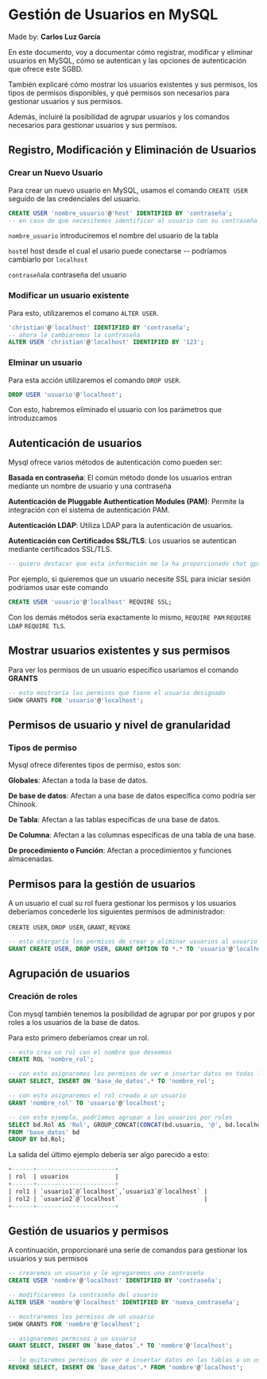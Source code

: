 # Gestión de Usuarios en MySQL

Made by: __Carlos Luz García__

En este documento, voy a documentar cómo registrar, modificar y eliminar usuarios en MySQL, cómo se autentican y las opciones de autenticación que ofrece este SGBD.

También explicaré cómo mostrar los usuarios existentes y sus permisos, los tipos de permisos disponibles, y qué permisos son necesarios para gestionar usuarios y sus permisos. 

Además, incluiré la posibilidad de agrupar usuarios y los comandos necesarios para gestionar usuarios y sus permisos.

## Registro, Modificación y Eliminación de Usuarios

### Crear un Nuevo Usuario

Para crear un nuevo usuario en MySQL, usamos el comando `CREATE USER` seguido de las credenciales del usuario.

```sql
CREATE USER 'nombre_usuario'@'host' IDENTIFIED BY 'contraseña';
-- en caso de que necesitemos identificar al usuario con su contraseña
```
`nombre_usuario` introduciremos el nombre del usuario de la tabla

`host`el host desde el cual el usario puede conectarse -- podríamos cambiarlo por `localhost`

`contraseña`la contraseña del usuario

### Modificar un usuario existente

Para esto, utilizaremos el comano `ALTER USER`.
```sql
'christian'@'localhost' IDENTIFIED BY 'contraseña';
-- ahora le cambiaremos la contraseña
ALTER USER 'christian'@'localhost' IDENTIFIED BY '123';
```

### Elminar un usuario

Para esta acción utilizaremos el comando `DROP USER`.
```sql
DROP USER 'usuario'@'localhost';
```

Con esto, habremos eliminado el usuario con los parámetros que introduzcamos

## Autenticación de usuarios

Mysql ofrece varios métodos de autenticación como pueden ser:

__Basada en contraseña__: El común método donde los usuarios entran mediante un nombre de usuario y una contraseña

__Autenticación de Pluggable Authentication Modules (PAM)__: Permite la integración con el sistema de autenticación PAM.

__Autenticación LDAP__: Utiliza LDAP para la autenticación de usuarios.

__Autenticación con Certificados SSL/TLS__: Los usuarios se autentican mediante certificados SSL/TLS.

```sql
-- quiero destacar que esta información me la ha proporcionado chat gpt porque le he pedido que me explicara un poco los métodos
```

Por ejemplo, si quieremos que un usuario necesite SSL para iniciar sesión podriamos usar este comando

```sql
CREATE USER 'usuario'@'localhost' REQUIRE SSL;
```

Con los demás métodos sería exactamente lo mismo, `REQUIRE PAM` `REQUIRE LDAP` `REQUIRE TLS`.

## Mostrar usuarios existentes y sus permisos

Para ver los permisos de un usuario específico usaríamos el comando __GRANTS__

```sql
-- esto mostraría los permisos que tiene el usuario designado
SHOW GRANTS FOR 'usuario'@'localhost';
```

## Permisos de usuario y nivel de granularidad

### Tipos de permiso

Mysql ofrece diferentes tipos de permiso, estos son:

__Globales__: Afectan a toda la base de datos.

__De base de datos__: Afectan a una base de datos específica como podría ser Chinook.

__De Tabla__: Afectan a las tablas específicas de una base de datos.

__De Columna__: Afectan a las columnas específicas de una tabla de una base.

__De procedimiento o Función__: Afectan a procedimientos y funciones almacenadas.

## Permisos para la gestión de usuarios

A un usuario el cual su rol fuera gestionar los permisos y los usuarios deberíamos concederle los siguientes permisos de administrador:

`CREATE USER`, `DROP USER`, `GRANT`, `REVOKE`

```sql
-- esto otorgaría los permisos de crear y eliminar usuarios al usuario designado
GRANT CREATE USER, DROP USER, GRANT OPTION TO *.* TO 'usuario'@'localhost';
```

## Agrupación de usuarios

### Creación de roles
Con mysql también tenemos la posibilidad de agrupar por por grupos y por roles a los usuarios de la base de datos.

Para esto primero deberíamos crear un rol.

```sql
-- esto crea un rol con el nombre que deseemos
CREATE ROL 'nombre_rol';
```

```sql
-- con esto asignaremos los permisos de ver e insertar datos en todas las tablas de la base de datos que consideremos
GRANT SELECT, INSERT ON 'base_de_datos'.* TO 'nombre_rol';
```

```sql
-- con esto asignaremos el rol creado a un usuario
GRANT 'nombre_rol' TO 'usuario'@'localhost';
```
```sql
-- con este ejemplo, podríamos agrupar a los usuarios por roles
SELECT bd.Rol AS 'Rol', GROUP_CONCAT(CONCAT(bd.usuario, '@', bd.localhost)) AS 'usuarios'
FROM 'base_datos' bd
GROUP BY bd.Rol;
```

La salida del último ejemplo debería ser algo parecido a esto:
```sql
+------+----------------------+
| rol  | usuarios             |
+------+----------------------+
| rol1 | `usuario1`@`localhost`,`usuario3`@`localhost` |
| rol2 | `usuario2`@`localhost`                        |
+------+----------------------+
```

## Gestión de usuarios y permisos

A continuación, proporcionaré una serie de comandos para gestionar los usuarios y sus permisos

```sql
-- crearemos un usuario y le agregaremos una contraseña
CREATE USER 'nombre'@'localhost' IDENTIFIED BY 'contraseña';
```
```sql
-- modificaremos la contraseña del usuario
ALTER USER 'nombre'@'localhost' IDENTIFIED BY 'nueva_contraseña';
```
```sql
-- mostraremos los permisos de un usuario
SHOW GRANTS FOR 'nombre'@'localhost';
```
```sql
-- asignaremos permisos a un usuario
GRANT SELECT, INSERT ON `base_datos`.* TO 'nombre'@'localhost';
```
```sql
-- le quitaremos permisos de ver e insertar datos en las tablas a un usuario
REVOKE SELECT, INSERT ON 'base_datos'.* FROM 'nombre'@'localhost';
```